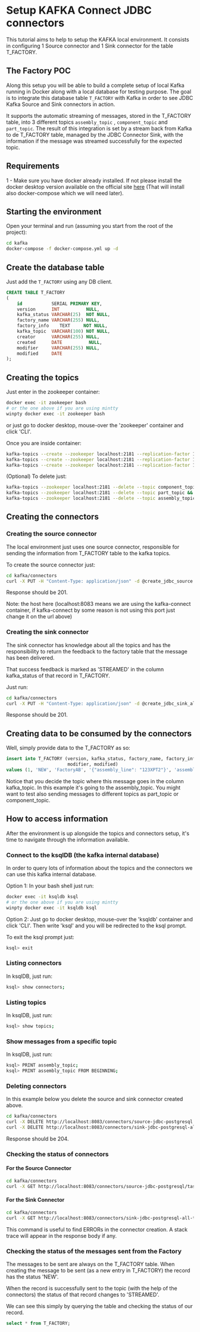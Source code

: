 # Setup KAFKA Connect JDBC connectors

This tutorial aims to help to setup the KAFKA local environment.
It consists in configuring 1 Source connector and 1 Sink connector for the table T_FACTORY.

## The Factory POC

Along this setup you will be able to build a complete setup of local Kafka running in Docker along with a local database for testing purpose. The goal is to integrate this database table ```T_FACTORY``` with Kafka in order to see JDBC Kafka Source and Sink connectors in action.

It supports the automatic streaming of messages, stored in the T_FACTORY table, into 3 different topics ```assembly_topic``` , ```component_topic``` and ```part_topic```. The result of this integration is set by a stream back from Kafka to de T_FACTORY table, managed by the JDBC Connector Sink, with the information if the message was streamed successfully for the expected topic.


## Requirements

1 - Make sure you have docker already installed. If not please install the docker desktop version available on the official
site [here](https://www.docker.com/products/docker-desktop) (That will install also docker-compose which we will need later).

## Starting the environment

Open your terminal and run (assuming you start from the root of the project):

```bash
cd kafka
docker-compose -f docker-compose.yml up -d
```
## Create the database table 
Just add the ```T_FACTORY``` using any DB client.
```sql
CREATE TABLE T_FACTORY
(
    id           SERIAL PRIMARY KEY,
    version      INT          NULL,
    kafka_status VARCHAR(25)  NOT NULL,
    factory_name VARCHAR(255) NULL,
    factory_info    TEXT     NOT NULL,
    kafka_topic  VARCHAR(100) NOT NULL,
    creator      VARCHAR(255) NULL,
    created      DATE          NULL,
    modifier     VARCHAR(255) NULL,
    modified     DATE
);

```

## Creating the topics

Just enter in the zookeeper container:
```bash
docker exec -it zookeeper bash
# or the one above if you are using mintty
winpty docker exec -it zookeeper bash
```
or just go to docker desktop, mouse-over the 'zookeeper' container and click 'CLI'.

Once you are inside container:
```bash
kafka-topics --create --zookeeper localhost:2181 --replication-factor 1 --partitions 1 --topic component_topic &&
kafka-topics --create --zookeeper localhost:2181 --replication-factor 1 --partitions 1 --topic part_topic &&
kafka-topics --create --zookeeper localhost:2181 --replication-factor 1 --partitions 1 --topic assembly_topic
```
(Optional) To delete just:
```bash
kafka-topics --zookeeper localhost:2181 --delete --topic component_topic &&
kafka-topics --zookeeper localhost:2181 --delete --topic part_topic &&
kafka-topics --zookeeper localhost:2181 --delete --topic assembly_topic
```

## Creating the connectors
### Creating the source connector
The local environment just uses one source connector, responsible for sending the information from T_FACTORY table to the kafka topics.

To create the source connector just:
```bash
cd kafka/connectors
curl -X PUT -H "Content-Type: application/json" -d @create_jdbc_source.json http://localhost:8083/connectors/source-jdbc-postgresql/config -o /dev/null -s -w "%{http_code}\n"
```
Response should be 201.

Note: the host here (localhost:8083 means we are using the kafka-connect container, if kafka-connect by some reason is not using this port just change it on the url above)

### Creating the sink connector

The sink connector has knowledge about all the topics and has the responsibility to return the feedback to the factory table that the message has been delivered.

That success feedback is marked as 'STREAMED' in the column kafka_status of that record in T_FACTORY.

Just run:
```bash
cd kafka/connectors
curl -X PUT -H "Content-Type: application/json" -d @create_jdbc_sink_all_topics.json http://localhost:8083/connectors/sink-jdbc-postgresql-all-topics/config -o /dev/null -s -w "%{http_code}\n"
```
Response should be 201.

## Creating data to be consumed by the connectors
Well, simply provide data to the T_FACTORY as so:
```sql
insert into T_FACTORY (version, kafka_status, factory_name, factory_info, kafka_topic, creator, created,
                       modifier, modified)
values (1, 'NEW', 'FactoryAB', '{"assembly_line": "123XPT2"}', 'assembly_topic', 'olneves', now(), '', null);
```
Notice that you decide the topic where this message goes in the column kafka_topic. In this example it's going to the assembly_topic. You might want to test also sending messages to different topics as part_topic or component_topic.

## How to access information
After the environment is up alongside the topics and connectors setup, it's time to navigate through the information available.

### Connect to the ksqlDB (the kafka internal database)
In order to query lots of information about the topics and the connectors we can use this kafka internal database.

Option 1: 
In your bash shell just run:
```bash
docker exec -it ksqldb ksql
# or the one above if you are using mintty
winpty docker exec -it ksqldb ksql
```

Option 2:
Just go to docker desktop, mouse-over the 'ksqldb' container and click 'CLI'. Then write 'ksql' and you will be redirected to the ksql prompt.

To exit the ksql prompt just:
```bash
ksql> exit
```

### Listing connectors
In ksqlDB, just run:
```bash
ksql> show connectors;
```
### Listing topics
In ksqlDB, just run:
```bash
ksql> show topics;
```
### Show messages from a specific topic
In ksqlDB, just run:
```bash
ksql> PRINT assembly_topic;
ksql> PRINT assembly_topic FROM BEGINNING;
```

### Deleting connectors
In this example below you delete the source and sink connector created above.
```bash
cd kafka/connectors
curl -X DELETE http://localhost:8083/connectors/source-jdbc-postgresql -o /dev/null -s -w "%{http_code}\n"
curl -X DELETE http://localhost:8083/connectors/sink-jdbc-postgresql-all-topics -o /dev/null -s -w "%{http_code}\n"
```
Response should be 204.

### Checking the status of connectors
#### For the Source Connector
```bash
cd kafka/connectors
curl -X GET http://localhost:8083/connectors/source-jdbc-postgresql/tasks/0/status
```
#### For the Sink Connector
```bash
cd kafka/connectors
curl -X GET http://localhost:8083/connectors/sink-jdbc-postgresql-all-topics/tasks/0/status
```

This command is useful to find ERRORs in the connector creation. A stack trace will appear in the response body if any.

### Checking the status of the messages sent from the Factory
The messages to be sent are always on the T_FACTORY table.
When creating the message to be sent (as a new entry in T_FACTORY) the record has the status 'NEW'.

When the record is successfully sent to the topic (with the help of the connectors) the status of that record changes to 'STREAMED'.

We can see this simply by querying the table and checking the status of our record.
```sql
select * from T_FACTORY;
```
